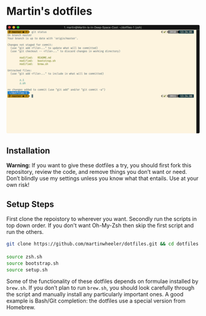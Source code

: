 # Martin's dotfiles

![Screenshot of my shell prompt](my-terminal.svg)

## Installation

**Warning:** If you want to give these dotfiles a try, you should first fork this repository, review the code, and remove things you don’t want or need. Don’t blindly use my settings unless you know what that entails. Use at your own risk!

## Setup Steps

First clone the repoistory to wherever you want. Secondly run the scripts in top down order. If you don't want Oh-My-Zsh then skip the first script and run the others.

```bash
git clone https://github.com/martinwheeler/dotfiles.git && cd dotfiles

source zsh.sh
source bootstrap.sh
source setup.sh
```

Some of the functionality of these dotfiles depends on formulae installed by `brew.sh`. If you don’t plan to run `brew.sh`, you should look carefully through the script and manually install any particularly important ones. A good example is Bash/Git completion: the dotfiles use a special version from Homebrew.